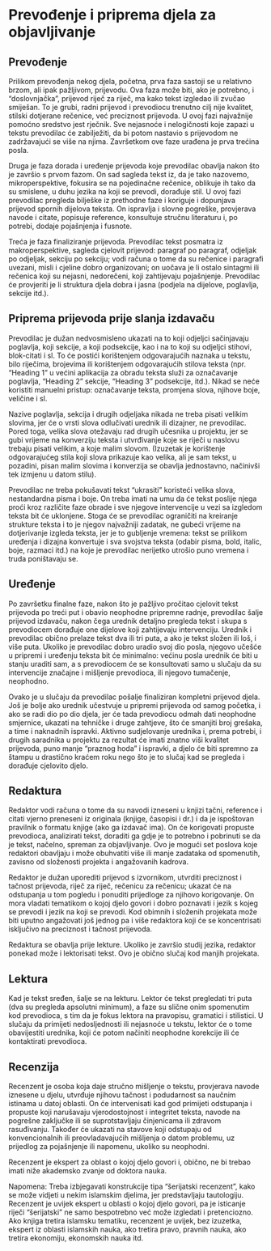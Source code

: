 # Prevođenje i priprema djela za objavljivanje

## Prevođenje <a id="prevodjenje"></a>

Prilikom prevođenja nekog djela, početna, prva faza sastoji se u relativno brzom, ali ipak pažljivom, prijevodu. Ova faza može biti, ako je potrebno, i “doslovnjačka”, prijevod riječ za riječ, ma kako tekst izgledao ili zvučao smiješan. To je grubi, radni prijevod i prevodiocu trenutno cilj nije kvalitet, stilski dotjerane rečenice, već preciznost prijevoda. U ovoj fazi najvažnije pomoćno sredstvo jest rječnik. Sve nejasnoće i nelogičnosti koje zapazi u tekstu prevodilac će zabilježiti, da bi potom nastavio s prijevodom ne zadržavajući se više na njima. Završetkom ove faze urađena je prva trećina posla.

Druga je faza dorada i uređenje prijevoda koje prevodilac obavlja nakon što je završio s prvom fazom. On sad sagleda tekst iz, da je tako nazovemo, mikroperspektive, fokusira se na pojedinačne rečenice, oblikuje ih tako da su smislene, u duhu jezika na koji se prevodi, dorađuje stil. U ovoj fazi prevodilac pregleda bilješke iz prethodne faze i koriguje i dopunjava prijevod spornih dijelova teksta. On ispravlja i slovne pogreške, provjerava navode i citate, popisuje reference, konsultuje stručnu literaturu i, po potrebi, dodaje pojašnjenja i fusnote.

Treća je faza finaliziranje prijevoda. Prevodilac tekst posmatra iz makroperspektive, sagleda cjelovit prijevod: paragraf po paragraf, odjeljak po odjeljak, sekciju po sekciju; vodi računa o tome da su rečenice i paragrafi uvezani, misli i cjeline dobro organizovani; on uočava je li ostalo sintagmi ili rečenica koji su nejasni, nedorečeni, koji zahtijevaju pojašnjenje. Prevodilac će provjeriti je li struktura djela dobra i jasna \(podjela na dijelove, poglavlja, sekcije itd.\).

## Priprema prijevoda prije slanja izdavaču <a id="priprema-prijevoda"></a>

Prevodilac je dužan nedvosmisleno ukazati na to koji odjeljci sačinjavaju poglavlja, koji sekcije, a koji podsekcije, kao i na to koji su odjeljci stihovi, blok-citati i sl. To će postići korištenjem odgovarajućih naznaka u tekstu, bilo riječima, brojevima ili korištenjem odgovarajućih stilova teksta \(npr. “Heading 1” u većini aplikacija za obradu teksta služi za označavanje poglavlja, “Heading 2” sekcije, “Heading 3” podsekcije, itd.\). Nikad se neće koristiti manuelni pristup: označavanje teksta, promjena slova, njihove boje, veličine i sl.

Nazive poglavlja, sekcija i drugih odjeljaka nikada ne treba pisati velikim slovima, jer će o vrsti slova odlučivati urednik ili dizajner, ne prevodilac. Pored toga, velika slova otežavaju rad drugih učesnika u projektu, jer se gubi vrijeme na konverziju teksta i utvrđivanje koje se riječi u naslovu trebaju pisati velikim, a koje malim slovom. \(Izuzetak je korištenje odgovarajućeg stila koji slova prikazuje kao velika, ali je sam tekst, u pozadini, pisan malim slovima i konverzija se obavlja jednostavno, načinivši tek izmjenu u datom stilu\).

Prevodilac ne treba pokušavati tekst “ukrasiti” koristeći velika slova, nestandardna pisma i boje. On treba imati na umu da će tekst poslije njega proći kroz različite faze obrade i sve njegove intervencije u vezi sa izgledom teksta bit će uklonjene. Stoga će se prevodilac ograničiti na kreiranje strukture teksta i to je njegov najvažniji zadatak, ne gubeći vrijeme na dotjerivanje izgleda teksta, jer je to gubljenje vremena: tekst se prilikom uređenja i dizajna konvertuje i sva svojstva teksta \(odabir pisma, bold, italic, boje, razmaci itd.\) na koje je prevodilac nerijetko utrošio puno vremena i truda poništavaju se.

## Uređenje <a id="uredjenje"></a>

Po završetku finalne faze, nakon što je pažljivo pročitao cjelovit tekst prijevoda po treći put i obavio neophodne pripremne radnje, prevodilac šalje prijevod izdavaču, nakon čega urednik detaljno pregleda tekst i skupa s prevodiocem dorađuje one dijelove koji zahtijevaju intervenciju. Urednik i prevodilac obično prelaze tekst dva ili tri puta, a ako je tekst složen ili loš, i više puta. Ukoliko je prevodilac dobro uradio svoj dio posla, njegovo učešće u pripremi i uređenju teksta bit će minimalno: većinu posla urednik će biti u stanju uraditi sam, a s prevodiocem će se konsultovati samo u slučaju da su intervencije značajne i mišljenje prevodioca, ili njegovo tumačenje, neophodno.

Ovako je u slučaju da prevodilac pošalje finaliziran kompletni prijevod djela. Još je bolje ako urednik učestvuje u pripremi prijevoda od samog početka, i ako se radi dio po dio djela, jer će tada prevodiocu odmah dati neophodne smjernice, ukazati na tehničke i druge zahtjeve, što će smanjiti broj grešaka, a time i naknadnih ispravki. Aktivno sudjelovanje urednika i, prema potrebi, i drugih saradnika u projektu za rezultat će imati znatno viši kvalitet prijevoda, puno manje “praznog hoda” i ispravki, a djelo će biti spremno za štampu u drastično kraćem roku nego što je to slučaj kad se pregleda i dorađuje cjelovito djelo.

## Redaktura <a id="redaktura"></a>

Redaktor vodi računa o tome da su navodi izneseni u knjizi tačni, reference i citati vjerno preneseni iz originala \(knjige, časopisi i dr.\) i da je ispoštovan pravilnik o formatu knjige \(ako ga izdavač ima\). On će korigovati propuste prevodioca, analizirati tekst, doraditi ga gdje je to potrebno i pobrinuti se da je tekst, načelno, spreman za objavljivanje. Ovo je mogući set poslova koje redaktori obavljaju i može obuhvatiti više ili manje zadataka od spomenutih, zavisno od složenosti projekta i angažovanih kadrova.

Redaktor je dužan uporediti prijevod s izvornikom, utvrditi preciznost i tačnost prijevoda, riječ za riječ, rečenicu za rečenicu; ukazat će na odstupanja u tom pogledu i ponuditi prijedloge za njihovo korigovanje. On mora vladati tematikom o kojoj djelo govori i dobro poznavati i jezik s kojeg se prevodi i jezik na koji se prevodi. Kod obimnih i složenih projekata može biti uputno angažovati još jednog pa i više redaktora koji će se koncentrisati isključivo na preciznost i tačnost prijevoda.

Redaktura se obavlja prije lekture. Ukoliko je završio studij jezika, redaktor ponekad može i lektorisati tekst. Ovo je obično slučaj kod manjih projekata.

## Lektura <a id="lektura"></a>

Kad je tekst sređen, šalje se na lekturu. Lektor će tekst pregledati tri puta \(dva su pregleda apsolutni minimum\), a faze su slične onim spomenutim kod prevodioca, s tim da je fokus lektora na pravopisu, gramatici i stilistici. U slučaju da primijeti nedosljednosti ili nejasnoće u tekstu, lektor će o tome obavijestiti urednika, koji će potom načiniti neophodne korekcije ili će kontaktirati prevodioca.

## Recenzija <a id="recenzija"></a>

Recenzent je osoba koja daje stručno mišljenje o tekstu, provjerava navode iznesene u djelu, utvrđuje njihovu tačnost i podudarnost sa naučnim istinama u datoj oblasti. On će intervenisati kad god primijeti odstupanja i propuste koji narušavaju vjerodostojnost i integritet teksta, navode na pogrešne zaključke ili se suprotstavljaju činjenicama ili zdravom rasuđivanju. Također će ukazati na stavove koji odstupaju od konvencionalnih ili preovladavajućih mišljenja o datom problemu, uz prijedlog za pojašnjenje ili napomenu, ukoliko su neophodni.

Recenzent je ekspert za oblast o kojoj djelo govori i, obično, ne bi trebao imati niže akademsko zvanje od doktora nauka.

Napomena: Treba izbjegavati konstrukcije tipa “šerijatski recenzent”, kako se može vidjeti u nekim islamskim djelima, jer predstavljaju tautologiju. Recenzent je uvijek ekspert u oblasti o kojoj djelo govori, pa je isticanje riječi “šerijatski” ne samo bespotrebno već može izgledati i pretenciozno. Ako knjiga tretira islamsku tematiku, recenzent je uvijek, bez izuzetka, ekspert iz oblasti islamskih nauka, ako tretira pravo, pravnih nauka, ako tretira ekonomiju, ekonomskih nauka itd.


